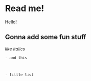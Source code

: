 # Read me!

Hello!

## Gonna add some fun stuff
*like italics*
    
    
    - and this 
    
    
    
    - little list